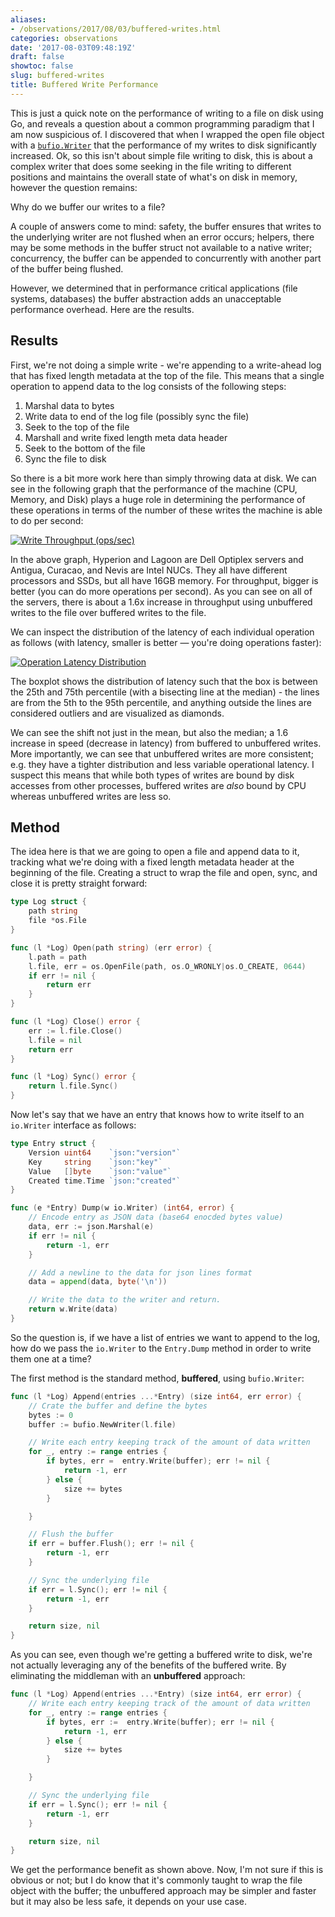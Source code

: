 ```yaml
---
aliases:
- /observations/2017/08/03/buffered-writes.html
categories: observations
date: '2017-08-03T09:48:19Z'
draft: false
showtoc: false
slug: buffered-writes
title: Buffered Write Performance
---
```


This is just a quick note on the performance of writing to a file on disk using Go, and reveals a question about a common programming paradigm that I am now suspicious of.  I discovered that when I wrapped the open file object with a [`bufio.Writer`](https://golang.org/pkg/bufio/#Writer) that the performance of my writes to disk significantly increased. Ok, so this isn't about simple file writing to disk, this is about a complex writer that does some seeking in the file writing to different positions and maintains the overall state of what's on disk in memory, however the question remains:

Why do we buffer our writes to a file?

A couple of answers come to mind: safety, the buffer ensures that writes to the underlying writer are not flushed when an error occurs; helpers, there may be some methods in the buffer struct not available to a native writer; concurrency, the buffer can be appended to concurrently with another part of the buffer being flushed.

However, we determined that in performance critical applications (file systems, databases) the buffer abstraction adds an unacceptable performance overhead. Here are the results.

## Results

First, we're not doing a simple write - we're appending to a write-ahead log that has fixed length metadata at the top of the file. This means that a single operation to append data to the log consists of the following steps:

1. Marshal data to bytes
2. Write data to end of the log file (possibly sync the file)
3. Seek to the top of the file
4. Marshall and write fixed length meta data header
5. Seek to the bottom of the file
6. Sync the file to disk

So there is a bit more work here than simply throwing data at disk. We can see in the following graph that the performance of the machine (CPU, Memory, and Disk) plays a huge role in determining the performance of these operations in terms of the number of these writes the machine is able to do per second:

[![Write Throughput (ops/sec)](/images/2017-08-03-logtp-buf.png)](/images/2017-08-03-logtp-buf.png)

In the above graph, Hyperion and Lagoon are Dell Optiplex servers and Antigua, Curacao, and Nevis are Intel NUCs. They all have different processors and SSDs, but all have 16GB memory. For throughput, bigger is better (you can do more operations per second). As you can see on all of the servers, there is about a 1.6x increase in throughput using unbuffered writes to the file over buffered writes to the file.

We can inspect the distribution of the latency of each individual operation as follows (with latency, smaller is better &mdash; you're doing operations faster):

[![Operation Latency Distribution](/images/2017-08-03-write-latency-buf.png)](/images/2017-08-03-write-latency-buf.png)

The boxplot shows the distribution of latency such that the box is between the 25th and 75th percentile (with a bisecting line at the median) - the lines are from the 5th to the 95th percentile, and anything outside the lines are considered outliers and are visualized as diamonds.

We can see the shift not just in the mean, but also the median; a 1.6 increase in speed (decrease in latency) from buffered to unbuffered writes. More importantly, we can see that unbuffered writes are more consistent; e.g. they have a tighter distribution and less variable operational latency. I suspect this means that while both types of writes are bound by disk accesses from other processes, buffered writes are _also_ bound by CPU whereas unbuffered writes are less so.

## Method

The idea here is that we are going to open a file and append data to it, tracking what we're doing with a fixed length metadata header at the beginning of the file. Creating a struct to wrap the file and open, sync, and close it is pretty straight forward:

```go
type Log struct {
    path string
    file *os.File
}

func (l *Log) Open(path string) (err error) {
    l.path = path
    l.file, err = os.OpenFile(path, os.O_WRONLY|os.O_CREATE, 0644)
    if err != nil {
        return err
    }
}

func (l *Log) Close() error {
    err := l.file.Close()
    l.file = nil
    return err
}

func (l *Log) Sync() error {
    return l.file.Sync()
}
```

Now let's say that we have an entry that knows how to write itself to an `io.Writer` interface as follows:

```go
type Entry struct {
    Version uint64    `json:"version"`
    Key     string    `json:"key"`
    Value   []byte    `json:"value"`
    Created time.Time `json:"created"`
}

func (e *Entry) Dump(w io.Writer) (int64, error) {
    // Encode entry as JSON data (base64 enocded bytes value)
    data, err := json.Marshal(e)
    if err != nil {
        return -1, err
    }

    // Add a newline to the data for json lines format
    data = append(data, byte('\n'))

    // Write the data to the writer and return.
    return w.Write(data)
}
```

So the question is, if we have a list of entries we want to append to the log, how do we pass the `io.Writer` to the `Entry.Dump` method in order to write them one at a time?

The first method is the standard method, **buffered**, using `bufio.Writer`:

```go
func (l *Log) Append(entries ...*Entry) (size int64, err error) {
    // Crate the buffer and define the bytes
    bytes := 0
    buffer := bufio.NewWriter(l.file)

    // Write each entry keeping track of the amount of data written
    for _, entry := range entries {
        if bytes, err =  entry.Write(buffer); err != nil {
            return -1, err
        } else {
            size += bytes
        }

    }

    // Flush the buffer
    if err = buffer.Flush(); err != nil {
        return -1, err
    }

    // Sync the underlying file
    if err = l.Sync(); err != nil {
        return -1, err
    }

    return size, nil
}
```

As you can see, even though we're getting a buffered write to disk, we're not actually leveraging any of the benefits of the buffered write. By eliminating the middleman with an **unbuffered** approach:

```go
func (l *Log) Append(entries ...*Entry) (size int64, err error) {
    // Write each entry keeping track of the amount of data written
    for _, entry := range entries {
        if bytes, err :=  entry.Write(buffer); err != nil {
            return -1, err
        } else {
            size += bytes
        }

    }

    // Sync the underlying file
    if err = l.Sync(); err != nil {
        return -1, err
    }

    return size, nil
}
```

We get the performance benefit as shown above. Now, I'm not sure if this is obvious or not; but I do know that it's commonly taught to wrap the file object with the buffer; the unbuffered approach may be simpler and faster but it may also be less safe, it depends on your use case.
